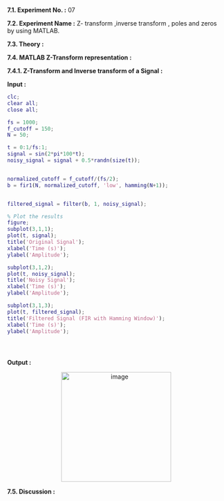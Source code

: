 
**7.1. Experiment No. :** 07

**7.2. Experiment Name :**  Z- transform ,inverse transform , poles and zeros by using MATLAB.

**7.3. Theory :**

<p text-align="justify">
  

</p>



**7.4. MATLAB Z-Transform representation :**

**7.4.1. Z-Transform  and Inverse transform of a Signal :**

**Input :**

```matlab
clc;
clear all;
close all;

fs = 1000; 
f_cutoff = 150;  
N = 50;  

t = 0:1/fs:1;  
signal = sin(2*pi*100*t); 
noisy_signal = signal + 0.5*randn(size(t));  


normalized_cutoff = f_cutoff/(fs/2);  
b = fir1(N, normalized_cutoff, 'low', hamming(N+1));


filtered_signal = filter(b, 1, noisy_signal);

% Plot the results
figure;
subplot(3,1,1);
plot(t, signal);
title('Original Signal');
xlabel('Time (s)');
ylabel('Amplitude');

subplot(3,1,2);
plot(t, noisy_signal);
title('Noisy Signal');
xlabel('Time (s)');
ylabel('Amplitude');

subplot(3,1,3);
plot(t, filtered_signal);
title('Filtered Signal (FIR with Hamming Window)');
xlabel('Time (s)');
ylabel('Amplitude');





```

**Output :**

<p align="center">

 
 <img  width="254px" alt="image" src="https://github.com/user-attachments/assets/a7cef53d-a2dd-4d38-bb73-554ee854c6dd">


</p>


**7.5. Discussion :**

<p text-align="justify">


 

</p>
 



